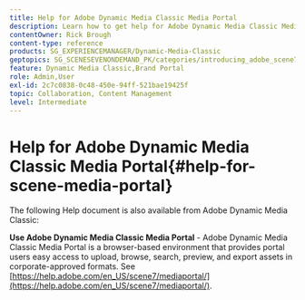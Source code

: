 ```yaml
---
title: Help for Adobe Dynamic Media Classic Media Portal
description: Learn how to get help for Adobe Dynamic Media Classic Media Portal.
contentOwner: Rick Brough
content-type: reference
products: SG_EXPERIENCEMANAGER/Dynamic-Media-Classic
geptopics: SG_SCENESEVENONDEMAND_PK/categories/introducing_adobe_scene7
feature: Dynamic Media Classic,Brand Portal
role: Admin,User
exl-id: 2c7c0838-0c48-450e-94ff-521bae19425f
topic: Collaboration, Content Management
level: Intermediate
---
```

# Help for Adobe Dynamic Media Classic Media Portal{#help-for-scene-media-portal}

The following Help document is also available from Adobe Dynamic Media Classic:

**Use Adobe Dynamic Media Classic Media Portal** - Adobe Dynamic Media Classic Media Portal is a browser-based environment that provides portal users easy access to upload, browse, search, preview, and export assets in corporate-approved formats. See [https://help.adobe.com/en_US/scene7/mediaportal/](https://help.adobe.com/en_US/scene7/mediaportal/).

<!-- Is this topic still needed? -rb 04/22/21
 used to point to www.adobe.com/go/learn_sc7_mediaportalusing_en and http://help.adobe.com/en_US/scene7/mediaportal/-->
